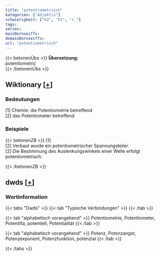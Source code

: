 ```yaml
---
title: "potentiometrisch"
kategorien: ["Adjektiv"]
schwierigkeit: ["k2", "h1", "r_"]
tags:
series:
mainDornseiffs:
domainDornseiffs:
url: "potentiometrisch"
---
```


{{< betonenÜbs >}}
**Übersetzung:**  
potentiometric  
{{< /betonenÜbs >}}

## Wiktionary [[+](https://de.wiktionary.org/wiki/potentiometrisch)]

### Bedeutungen
[1] Chemie: die Potentiometrie betreffend  
[2] das Potentiometer betreffend  

### Beispiele
{{< betonenZB >}}
[1]  
[2] Verbaut wurde ein potentiometrischer Spannungsteiler.  
[2] Die Bestimmung des Auslenkungswinkels einer Welle erfolgt potentiometrisch.  

{{< /betonenZB >}}


## dwds [[+](https://www.dwds.de/wb/potentiometrisch)]

### Wortinformation
{{< tabs "Dwds" >}}
{{< tab "Typische Verbindungen" >}}
{{< /tab >}}

{{< tab "alphabetisch vorangehend" >}}
Potentiometrie, Potentiometer, Potentilla, potentiell, Potentialität
{{< /tab >}}

{{< tab "alphabetisch vorangehend" >}}
Potenz, Potenzangst, Potenzexponent, Potenzfunktion, potenzial
{{< /tab >}}

{{< /tabs >}}

